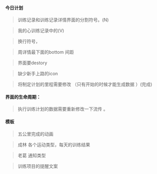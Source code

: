 
#### 今日计划


> 训练记录和训练记录详情界面的分割符号。(N)

> 我的心训练记录中的(V)

> 换行符号，

> 周详情最下面的bottom 间距

> 界面要destory

> 缺少新手上路的icon

> 将制定计划的里程需要修改 （只有开始的时候才能生成数据 ）(完成)


#### 界面的生命周期：

> 执行训练计划的数据需要重新修改一下流传 。






#### 模板


> 五公里完成的动画

> 成林 各个运动类型，每天的训练结果

> 老葛 通知类型

> 训练项目的提醒文案


